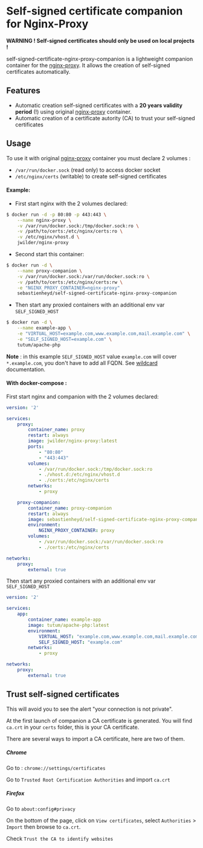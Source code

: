 # Self-signed certificate companion for Nginx-Proxy

**WARNING ! Self-signed certificates should only be used on local projects !**

self-signed-certificate-nginx-proxy-companion is a lightweight companion container for the [nginx-proxy](https://github.com/jwilder/nginx-proxy). It allows the creation of self-signed certificates automatically.

## Features

* Automatic creation self-signed certificates with a **20 years validity period** (!) using original [nginx-proxy](https://github.com/jwilder/nginx-proxy) container.
* Automatic creation of a certificate autority (CA) to trust your self-signed certificates

## Usage

To use it with original [nginx-proxy](https://github.com/jwilder/nginx-proxy) container you must declare 2 volumes :

* `/var/run/docker.sock` (read only) to access docker socket
* `/etc/nginx/certs` (writable) to create self-signed certificates

#### Example:

* First start nginx with the 2 volumes declared:
```bash
$ docker run -d -p 80:80 -p 443:443 \
    --name nginx-proxy \
    -v /var/run/docker.sock:/tmp/docker.sock:ro \
    -v /path/to/certs:/etc/nginx/certs:ro \
    -v /etc/nginx/vhost.d \
    jwilder/nginx-proxy
```

* Second start this container:
```bash
$ docker run -d \
    --name proxy-companion \
    -v /var/run/docker.sock:/var/run/docker.sock:ro \
    -v /path/to/certs:/etc/nginx/certs:rw \
    -e "NGINX_PROXY_CONTAINER=nginx-proxy"
    sebastienheyd/self-signed-certificate-nginx-proxy-companion
```

* Then start any proxied containers with an additional env var `SELF_SIGNED_HOST`
```bash
$ docker run -d \
    --name example-app \
    -e "VIRTUAL_HOST=example.com,www.example.com,mail.example.com" \
    -e "SELF_SIGNED_HOST=example.com" \
    tutum/apache-php
```
**Note** : in this example `SELF_SIGNED_HOST` value `example.com` will cover `*.example.com`, you don't have to add all FQDN. See [wildcard](https://github.com/jwilder/nginx-proxy#wildcard-certificates) documentation.

#### With docker-compose :

First start nginx and companion with the 2 volumes declared:

```yml
version: '2'

services:
    proxy:
        container_name: proxy
        restart: always
        image: jwilder/nginx-proxy:latest
        ports:
            - "80:80"
            - "443:443"
        volumes:
            - /var/run/docker.sock:/tmp/docker.sock:ro
            - ./vhost.d:/etc/nginx/vhost.d
            - ./certs:/etc/nginx/certs
        networks:
            - proxy

    proxy-companion:        
        container_name: proxy-companion
        restart: always
        image: sebastienheyd/self-signed-certificate-nginx-proxy-companion
        environment:
            NGINX_PROXY_CONTAINER: proxy
        volumes:
            - /var/run/docker.sock:/var/run/docker.sock:ro
            - ./certs:/etc/nginx/certs

networks:
    proxy:
        external: true
```

Then start any proxied containers with an additional env var `SELF_SIGNED_HOST`

```yml
version: '2'

services:
    app:
        container_name: example-app
        image: tutum/apache-php:latest
        environment:
            VIRTUAL_HOST: "example.com,www.example.com,mail.example.com"
            SELF_SIGNED_HOST: "example.com"
        networks:
            - proxy

networks:
    proxy:
        external: true
```

## Trust self-signed certificates

This will avoid you to see the alert "your connection is not private".

At the first launch of companion a CA certificate is generated. You will find `ca.crt` in your `certs` folder, this is your CA certificate.

There are several ways to import a CA certificate, here are two of them.

##### Chrome

Go to : `chrome://settings/certificates`

Go to `Trusted Root Certification Authorities` and import `ca.crt`

##### Firefox

Go to `about:config#privacy`

On the bottom of the page, click on `View certificates`, select `Authorities` > `Import` then browse to `ca.crt`.

Check `Trust the CA to identify websites`
